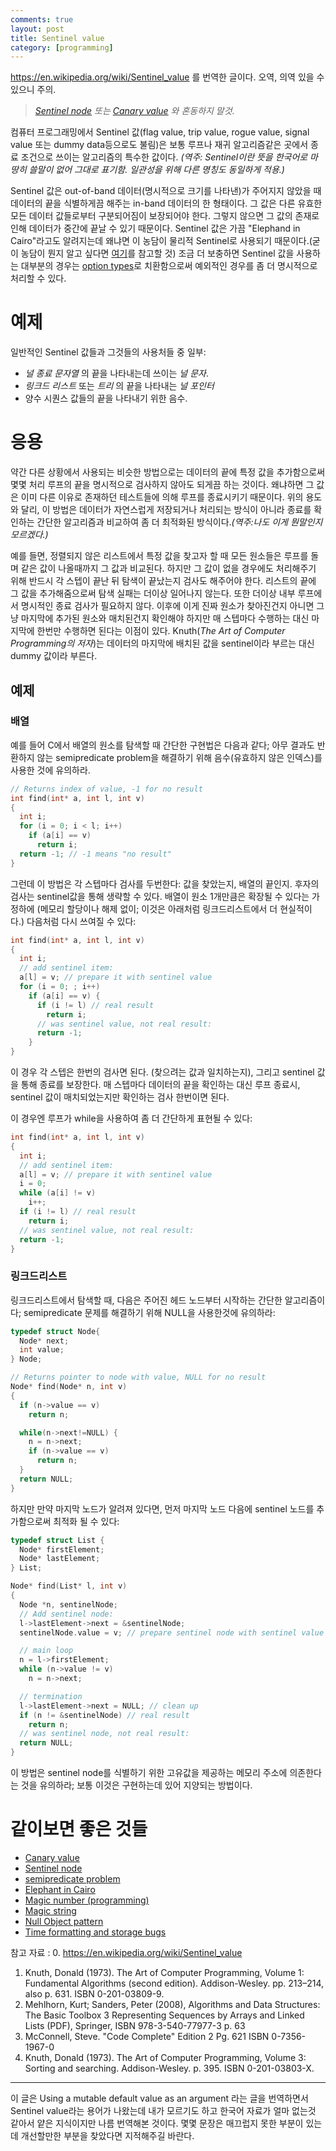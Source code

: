 ```yaml
---
comments: true
layout: post
title: Sentinel value
category: [programming]
---
```


https://en.wikipedia.org/wiki/Sentinel_value 를 번역한 글이다. 오역, 의역 있을 수 있으니 주의.

> *[Sentinel node](https://en.wikipedia.org/wiki/Sentinel_node)  또는 [Canary value](https://en.wikipedia.org/wiki/Canary_value) 와 혼동하지 말것.*

컴퓨터 프로그래밍에서 Sentinel 값(flag value, trip value, rogue value, signal value 또는 dummy data등으로도 불림)은 보통 루프나 재귀 알고리즘같은 곳에서 종료 조건으로 쓰이는 알고리즘의 특수한 값이다.
_(역주: Sentinel이란 뜻을 한국어로 마땅히 쓸말이 없어 그대로 표기함. 일관성을 위해 다른 명칭도 동일하게 적용.)_

Sentinel 값은 out-of-band 데이터(명시적으로 크기를 나타낸)가 주어지지 않았을 때 데이터의 끝을 식별하게끔 해주는 in-band 데이터의 한 형태이다. 그 값은 다른 유효한 모든 데이터 값들로부터 구분되어짐이 보장되어야 한다. 그렇지 않으면 그 값의 존재로 인해 데이터가 중간에 끝날 수 있기 때문이다. Sentinel 값은 가끔 "Elephand in Cairo"라고도 알려지는데 왜냐면 이 농담이 물리적 Sentinel로 사용되기 때문이다.(굳이 농담이 뭔지 알고 싶다면 [여기](https://en.wikipedia.org/wiki/Elephant_in_Cairo)를 참고할 것) 조금 더 보충하면 Sentinel 값을 사용하는 대부분의 경우는  [option types](https://en.wikipedia.org/wiki/Option_type)로 치환함으로써 예외적인 경우를 좀 더 명시적으로 처리할 수 있다.

# 예제

일반적인 Sentinel 값들과 그것들의 사용처들 중 일부:
- _널 종료 문자열_ 의 끝을 나타내는데 쓰이는 _널 문자_.
- _링크드 리스트_ 또는 _트리_ 의 끝을 나타내는 _널 포인터_
- 양수 시퀀스 값들의 끝을 나타내기 위한 음수.

# 응용

약간 다른 상황에서 사용되는 비슷한 방법으로는 데이터의 끝에 특정 값을 추가함으로써 몇몇 처리 루프의 끝을 명시적으로 검사하지 않아도 되게끔 하는 것이다. 왜냐하면 그 값은 이미 다른 이유로 존재하던 테스트들에 의해 루프를 종료시키기 때문이다. 위의 용도와 달리, 이 방법은 데이터가 자연스럽게 저장되거나 처리되는 방식이 아니라 종료를 확인하는 간단한 알고리즘과 비교하여 좀 더 최적화된 방식이다._(역주:나도 이게 뭔말인지 모르겠다.)_

예를 들면, 정렬되지 않은 리스트에서 특정 값을 찾고자 할 때 모든 원소들은 루프를 돌며 같은 값이 나올때까지 그 값과 비교된다. 하지만 그 값이 없을 경우에도 처리해주기 위해 반드시 각 스텝이 끝난 뒤 탐색이 끝났는지 검사도 해주어야 한다. 리스트의 끝에 그 값을 추가해줌으로써 탐색 실패는 더이상 일어나지 않는다. 또한 더이상 내부 루프에서 명시적인 종료 검사가 필요하지 않다. 이후에 이게 진짜 원소가 찾아진건지 아니면 그냥 마지막에 추가된 원소와 매치된건지 확인해야 하지만 매 스텝마다 수행하는 대신 마지막에 한번만 수행하면 된다는 이점이 있다. Knuth(_The Art of Computer Programming의 저자_)는 데이터의 마지막에 배치된 값을 sentinel이라 부르는 대신 dummy 값이라 부른다.

## 예제
### 배열
예를 들어 C에서 배열의 원소를 탐색할 때 간단한 구현법은 다음과 같다; 아무 결과도 반환하지 않는 semipredicate problem을 해결하기 위해 음수(유효하지 않은 인덱스)를 사용한 것에 유의하라.

```c
// Returns index of value, -1 for no result
int find(int* a, int l, int v)
{
  int i;
  for (i = 0; i < l; i++)
    if (a[i] == v)
      return i;
  return -1; // -1 means "no result"
}
```

그런데 이 방법은 각 스텝마다 검사를 두번한다: 값을 찾았는지, 배열의 끝인지. 후자의 검사는 sentinel값을 통해 생략할 수 있다. 배열이 원소 1개만큼은 확장될 수 있다는 가정하에 (메모리 할당이나 해제 없이; 이것은 아래처럼 링크드리스트에서 더 현실적이다.) 다음처럼 다시 쓰여질 수 있다:

```c
int find(int* a, int l, int v)
{
  int i;
  // add sentinel item:
  a[l] = v; // prepare it with sentinel value
  for (i = 0; ; i++)
    if (a[i] == v) {
      if (i != l) // real result
        return i;
      // was sentinel value, not real result:
      return -1;
    }
}
```

이 경우 각 스텝은 한번의 검사면 된다. (찾으려는 값과 일치하는지), 그리고 sentinel 값을 통해 종료를 보장한다. 매 스텝마다 데이터의 끝을 확인하는 대신 루프 종료시, sentinel 값이 매치되었는지만 확인하는 검사 한번이면 된다.

이 경우엔 루프가 while을 사용하여 좀 더 간단하게 표현될 수 있다:

```c
int find(int* a, int l, int v)
{
  int i;
  // add sentinel item:
  a[l] = v; // prepare it with sentinel value
  i = 0;
  while (a[i] != v)
    i++;
  if (i != l) // real result
    return i;
  // was sentinel value, not real result:
  return -1;
}
```

### 링크드리스트
링크드리스트에서 탐색할 때, 다음은 주어진 헤드 노드부터 시작하는 간단한 알고리즘이다; semipredicate 문제를 해결하기 위해 NULL을 사용한것에 유의하라:

```c
typedef struct Node{
  Node* next;
  int value;
} Node;

// Returns pointer to node with value, NULL for no result
Node* find(Node* n, int v)
{
  if (n->value == v)
    return n;

  while(n->next!=NULL) {
    n = n->next;
    if (n->value == v)
      return n;
  }
  return NULL;
}
```

하지만 만약 마지막 노드가 알려져 있다면, 먼저 마지막 노드 다음에 sentinel 노드를 추가함으로써  최적화 될 수 있다:

```c
typedef struct List {
  Node* firstElement;
  Node* lastElement;
} List;

Node* find(List* l, int v)
{
  Node *n, sentinelNode;
  // Add sentinel node:
  l->lastElement->next = &sentinelNode;
  sentinelNode.value = v; // prepare sentinel node with sentinel value

  // main loop
  n = l->firstElement;
  while (n->value != v)
    n = n->next;

  // termination
  l->lastElement->next = NULL; // clean up
  if (n != &sentinelNode) // real result
    return n;
  // was sentinel node, not real result:
  return NULL;
}
```
이 방법은 sentinel node를 식별하기 위한 고유값을 제공하는 메모리 주소에 의존한다는 것을 유의하라; 보통 이것은 구현하는데 있어 지양되는 방법이다.

# 같이보면 좋은 것들
- [Canary value](https://en.wikipedia.org/wiki/Canary_value)
- [Sentinel node](https://en.wikipedia.org/wiki/Sentinel_node)
- [semipredicate problem](https://en.wikipedia.org/wiki/Semipredicate_problem)
- [Elephant in Cairo](https://en.wikipedia.org/wiki/Elephant_in_Cairo)
- [Magic number (programming)](https://en.wikipedia.org/wiki/Magic_number_%28programming%29)
- [Magic string](https://en.wikipedia.org/wiki/Magic_string)
- [Null Object pattern](https://en.wikipedia.org/wiki/Null_Object_pattern)
- [Time formatting and storage bugs](https://en.wikipedia.org/wiki/Time_formatting_and_storage_bugs)

참고 자료 :
0. https://en.wikipedia.org/wiki/Sentinel_value
1. Knuth, Donald (1973). The Art of Computer Programming, Volume 1: Fundamental Algorithms (second edition). Addison-Wesley. pp. 213–214, also p. 631. ISBN 0-201-03809-9.
2. Mehlhorn, Kurt; Sanders, Peter (2008), Algorithms and Data Structures: The Basic Toolbox 3 Representing Sequences by Arrays and Linked Lists (PDF), Springer, ISBN 978-3-540-77977-3 p. 63
3. McConnell, Steve. "Code Complete" Edition 2 Pg. 621 ISBN 0-7356-1967-0
4. Knuth, Donald (1973). The Art of Computer Programming, Volume 3: Sorting and searching. Addison-Wesley. p. 395. ISBN 0-201-03803-X.


---

이 글은 Using a mutable default value as an argument 라는 글을 번역하면서 Sentinel value라는 용어가 나왔는데 내가 모르기도 하고 한국어 자료가 얼마 없는것 같아서 얕은 지식이지만 나름 번역해본 것이다. 몇몇 문장은 매끄럽지 못한 부분이 있는데 개선할만한 부분을 찾았다면 지적해주길 바란다.
